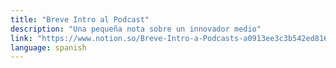 ```yaml
---
title: "Breve Intro al Podcast"
description: "Una pequeña nota sobre un innovador medio"
link: "https://www.notion.so/Breve-Intro-a-Podcasts-a0913ee3c3b542ed816ad15869be36df"
language: spanish
---
```


